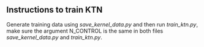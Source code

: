 ## Instructions to train KTN 
Generate training data using *save_kernel_data.py* and then run *train_ktn.py*, make sure the argument N_CONTROL is the same in both files *save_kernel_data.py* and *train_ktn.py*.
